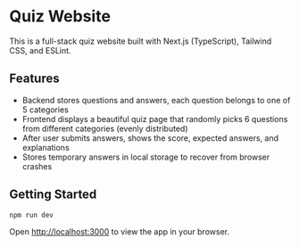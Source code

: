 # Quiz Website

This is a full-stack quiz website built with Next.js (TypeScript), Tailwind CSS, and ESLint.

## Features
- Backend stores questions and answers, each question belongs to one of 5 categories
- Frontend displays a beautiful quiz page that randomly picks 6 questions from different categories (evenly distributed)
- After user submits answers, shows the score, expected answers, and explanations
- Stores temporary answers in local storage to recover from browser crashes

## Getting Started

```bash
npm run dev
```

Open [http://localhost:3000](http://localhost:3000) to view the app in your browser.